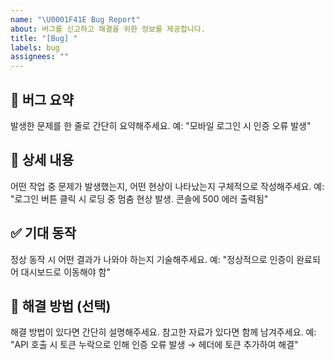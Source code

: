 ```yaml
---
name: "\U0001F41E Bug Report"
about: 버그를 신고하고 해결을 위한 정보를 제공합니다.
title: "[Bug] "
labels: bug
assignees: ""
---
```


## 🚅 버그 요약

발생한 문제를 한 줄로 간단히 요약해주세요.
예: "모바일 로그인 시 인증 오류 발생"

## 🤷 상세 내용

어떤 작업 중 문제가 발생했는지, 어떤 현상이 나타났는지 구체적으로 작성해주세요.
예: "로그인 버튼 클릭 시 로딩 중 멈춤 현상 발생. 콘솔에 500 에러 출력됨"

## ✅ 기대 동작

정상 동작 시 어떤 결과가 나와야 하는지 기술해주세요.
예: "정상적으로 인증이 완료되어 대시보드로 이동해야 함"

## 🔧 해결 방법 (선택)

해결 방법이 있다면 간단히 설명해주세요. 참고한 자료가 있다면 함께 남겨주세요.
예: "API 호출 시 토큰 누락으로 인해 인증 오류 발생 → 헤더에 토큰 추가하여 해결"
